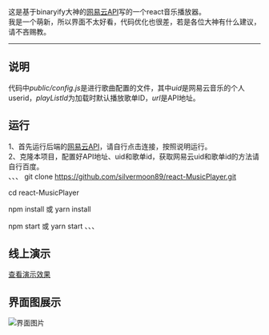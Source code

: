 ﻿这是基于binaryify大神的[网易云API](https://github.com/Binaryify/NeteaseCloudMusicApi)写的一个react音乐播放器。  
我是一个萌新，所以界面不太好看，代码优化也很差，若是各位大神有什么建议，请不吝赐教。
***
## 说明
代码中*public/config.js*是进行歌曲配置的文件，其中*uid*是网易云音乐的个人userid，*playListId*为加载时默认播放歌单ID，*url*是API地址。

## 运行
1、首先运行后端的[网易云API](https://github.com/Binaryify/NeteaseCloudMusicApi)，请自行点击连接，按照说明运行。  
2、克隆本项目，配置好API地址、uid和歌单id，获取网易云uid和歌单id的方法请自行百度。  
、、、
git clone https://github.com/silvermoon89/react-MusicPlayer.git

cd react-MusicPlayer

npm install 或 yarn install

npm start 或 yarn start
、、、

## 线上演示
[查看演示效果](http://silver.eleuu.com/content/templates/Demo/react-music/index.html)

## 界面图展示
![界面图片](https://github.com/silvermoon89/react-MusicPlayer/blob/master/view.jpg)
